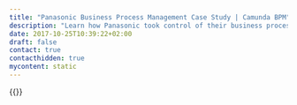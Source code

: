 ```yaml
---
title: "Panasonic Business Process Management Case Study | Camunda BPM"
description: "Learn how Panasonic took control of their business process automation and improved efficiency in their organization with Camunda. Camunda is the leader for workflow automation based on Java and BPMN 2.0."
date: 2017-10-25T10:39:22+02:00
draft: false
contact: true
contacthidden: true
mycontent: static
---
```

{{<case-study-single
company="Panasonic "
companydescription="<p>Panasonic Corporation is a worldwide leader in the development of diverse electronics technologies and solutions for customers in the consumer electronics, housing, automotive, and B2B businesses. Committed to pursuing new value through innovation across divisional lines, the company uses its technologies to create a better life and a better world for its customers. To learn more about Panasonic: http://www.panasonic.com/global</p>"
customerquote="<p>We decided on the Camunda Workflow engine since we need a flexible and powerful workflow engine that follows latest standards in BPM as well as in development. The possibility to integrate and automate DMN and CMMN in combination with BPMN was an additional factor for our decision to select Camunda as our new Workflow engine. </p>-Philipp Jahn, Team leader Web and Digital Solutions "
teaser="Developing their European business process platform based on Camunda to run approvals and business processes"
usecase=""
videolink=""
logo="//images.ctfassets.net/vpidbgnakfvf/4SNqcAWV84cQwocQU06gs4/971cb51f1793c69414e519b711b6e24d/panasonic.svg"
pdf=""
thumbnail="">}}